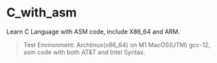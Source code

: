 # C_with_asm

Learn C Language with ASM code, include X86_64 and ARM.



> Test Environment:
> Archlinux(x86_64) on M1 MacOS(UTM)
> gcc-12, asm code with both AT&T and Intel Syntax.

